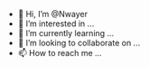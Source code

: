 - 👋 Hi, I’m @Nwayer
- 👀 I’m interested in ...
- 🌱 I’m currently learning ...
- 💞️ I’m looking to collaborate on ...
- 📫 How to reach me ...

<!---
Nwayer/Nwayer is a ✨ special ✨ repository because its `README.md` (this file) appears on your GitHub profile.
You can click the Preview link to take a look at your changes.
--->
